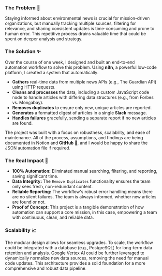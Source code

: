 ### **The Problem 📣**

Staying informed about environmental news is crucial for mission-driven organizations, but manually tracking multiple sources, filtering for relevance, and sharing consistent updates is time-consuming and prone to human error. This repetitive process drains valuable time that could be spent on deeper analysis and strategy.

### **The Solution ✨**

Over the course of one week, I designed and built an end-to-end automation workflow to solve this problem. Using **n8n**, a powerful low-code platform, I created a system that automatically:

* **Gathers** real-time data from multiple news APIs (e.g., The Guardian API) using HTTP requests.
* **Cleans and processes** the data, including a custom JavaScript code node to handle articles with differing data structures (e.g., from Forbes vs. Mongabay).
* **Removes duplicates** to ensure only new, unique articles are reported.
* **Generates** a formatted digest of articles in a single **Slack** message.
* **Handles failures** gracefully, sending a separate report if no new articles are found.

The project was built with a focus on robustness, scalability, and ease of maintenance. All of the process, assumptions, and findings are being documented in Notion and **GitHub** 📝, and I would be happy to share the JSON automation file if required.

### **The Real Impact 🚀**

* **100% Automation:** Eliminated manual searching, filtering, and reporting, saving significant time.
* **Data Integrity:** The `Remove Duplicates` functionality ensures the team only sees fresh, non-redundant content.
* **Reliable Reporting:** The workflow's robust error handling means there are no silent failures. The team is always informed, whether new articles are found or not.
* **Proof of Concept:** This project is a tangible demonstration of how automation can support a core mission, in this case, empowering a team with continuous, clean, and reliable data.

### **Scalability 📈**

The modular design allows for seamless upgrades. To scale, the workflow could be integrated with a database (e.g., PostgreSQL) for long-term data retention and analysis. Google Vertex AI could be further leveraged to dynamically normalize new data sources, removing the need for manual code updates. This architecture provides a solid foundation for a more comprehensive and robust data pipeline.
